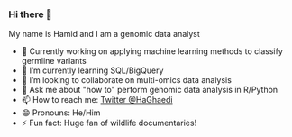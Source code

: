 ### Hi there 👋


My name is Hamid and I am a genomic data analyst

- 🔭 Currently working on applying machine learning methods to classify germline variants
- 🌱 I’m currently learning SQL/BigQuery
- 👯 I’m looking to collaborate on multi-omics data analysis
- 💬 Ask me about "how to" perform genomic data analysis in R/Python
- 📫 How to reach me: [Twitter @HaGhaedi](https://twitter.com/HaGhaedi)
- 😄 Pronouns: He/Him
- ⚡ Fun fact: Huge fan of wildlife documentaries! 
